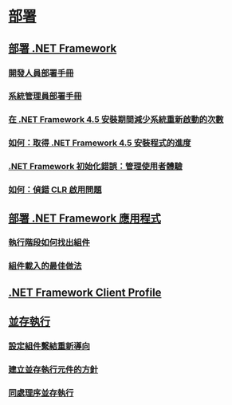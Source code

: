 # [部署](index.md)
## [部署 .NET Framework](deploying-the-net-framework.md)
### [開發人員部署手冊](deployment-guide-for-developers.md)
### [系統管理員部署手冊](guide-for-administrators.md)
### [在 .NET Framework 4.5 安裝期間減少系統重新啟動的次數](reducing-system-restarts.md)
### [如何：取得 .NET Framework 4.5 安裝程式的進度](how-to-get-progress-from-the-dotnet-installer.md)
### [.NET Framework 初始化錯誤：管理使用者體驗](initialization-errors-managing-the-user-experience.md)
### [如何：偵錯 CLR 啟用問題](how-to-debug-clr-activation-issues.md)
## [部署 .NET Framework 應用程式](net-framework-applications.md)
### [執行階段如何找出組件](how-the-runtime-locates-assemblies.md)
### [組件載入的最佳做法](best-practices-for-assembly-loading.md)
## [.NET Framework Client Profile](client-profile.md)
## [並存執行](side-by-side-execution.md)
### [設定組件繫結重新導向](configuring-assembly-binding-redirection.md)
### [建立並存執行元件的方針](guidelines-for-creating-components-for-side-by-side-execution.md)
### [同處理序並存執行](in-process-side-by-side-execution.md)
